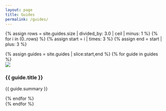 ```yaml
---
layout: page
title: Guides
permalink: /guides/
---
```


{% assign rows = site.guides.size | divided_by: 3.0 | ceil | minus: 1 %}
{% for i in (0..rows) %}
{% assign start = i | times: 3 %}
{% assign end = start | plus: 3 %}
  <div class="card-wrapper">
    {% assign guides = site.guides | slice:start,end %}
    {% for guide in guides %}
      <div class="card">
        <a href="{{ guide.url }}" title="{{ guide.title }}"></a>
        <img src="{{ guide.image }}">
        <div class="card__content">
          <h3 class="card__title">{{ guide.title }}</h3>
          <p class="card__text">{{ guide.summary }}</p>
        </div>
      </div>
    {% endfor %}
  </div>
{% endfor %}